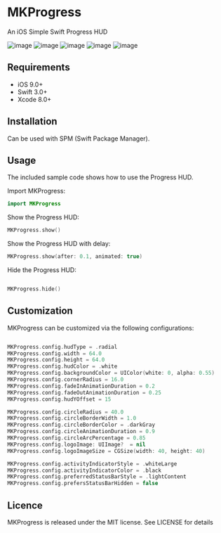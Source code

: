 # MKProgress
An iOS Simple Swift Progress HUD 

![image](https://github.com/kamirana4/MKProgress/blob/master/Images/6.gif)
![image](https://github.com/kamirana4/MKProgress/blob/master/Images/5.gif)
![image](https://github.com/kamirana4/MKProgress/blob/master/Images/2.gif)
![image](https://github.com/kamirana4/MKProgress/blob/master/Images/4.gif)
![image](https://github.com/kamirana4/MKProgress/blob/master/Images/1.gif)

## Requirements

- iOS 9.0+
- Swift 3.0+
- Xcode 8.0+

## Installation

Can be used with SPM (Swift Package Manager).

## Usage

The included sample code shows how to use the Progress HUD. 


Import MKProgress:
```swift
import MKProgress
```

Show the Progress HUD:
```swift
MKProgress.show()
```

Show the Progress HUD with delay:
```swift
MKProgress.show(after: 0.1, animated: true)
```

Hide the Progress HUD:
```swift

MKProgress.hide()
```

## Customization

MKProgress can be customized via the following configurations:

```swift

MKProgress.config.hudType = .radial
MKProgress.config.width = 64.0
MKProgress.config.height = 64.0
MKProgress.config.hudColor = .white
MKProgress.config.backgroundColor = UIColor(white: 0, alpha: 0.55)
MKProgress.config.cornerRadius = 16.0
MKProgress.config.fadeInAnimationDuration = 0.2
MKProgress.config.fadeOutAnimationDuration = 0.25
MKProgress.config.hudYOffset = 15

MKProgress.config.circleRadius = 40.0
MKProgress.config.circleBorderWidth = 1.0
MKProgress.config.circleBorderColor = .darkGray
MKProgress.config.circleAnimationDuration = 0.9
MKProgress.config.circleArcPercentage = 0.85
MKProgress.config.logoImage: UIImage?  = nil
MKProgress.config.logoImageSize = CGSize(width: 40, height: 40)

MKProgress.config.activityIndicatorStyle = .whiteLarge
MKProgress.config.activityIndicatorColor = .black
MKProgress.config.preferredStatusBarStyle = .lightContent
MKProgress.config.prefersStatusBarHidden = false

```

## Licence

MKProgress is released under the MIT license. See LICENSE for details




